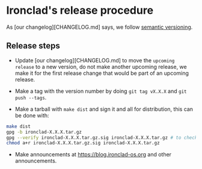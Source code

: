 # Ironclad's release procedure

As [our changelog][CHANGELOG.md] says, we follow
[semantic versioning](https://semver.org/).

## Release steps

- Update [our changelog][CHANGELOG.md] to move the `upcoming release` to a
new version, do not make another upcoming release, we make it for the first
release change that would be part of an upcoming release.

- Make a tag with the version number by doing `git tag vX.X.X` and `git push --tags`.

- Make a tarball with `make dist` and sign it and all for distribution, this can
  be done with:

```bash
make dist
gpg -b ironclad-X.X.X.tar.gz
gpg --verify ironclad-X.X.X.tar.gz.sig ironclad-X.X.X.tar.gz # to check
chmod a+r ironclad-X.X.X.tar.gz.sig ironclad-X.X.X.tar.gz
```

- Make announcements at https://blog.ironclad-os.org and other announcements.
